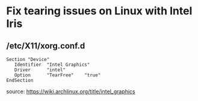 # Fix tearing issues on Linux with Intel Iris

## /etc/X11/xorg.conf.d
```
Section "Device"
   Identifier  "Intel Graphics"
   Driver      "intel"
   Option      "TearFree"    "true"
EndSection
```
source: https://wiki.archlinux.org/title/intel_graphics
